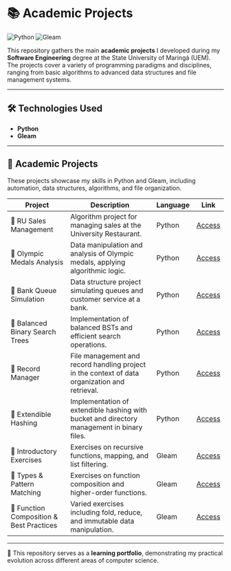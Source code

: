 # 📚 Academic Projects  

![Python](https://img.shields.io/badge/Python-3.11+-blue?style=for-the-badge&logo=python)
![Gleam](https://img.shields.io/badge/Gleam-0.23+-7f52ff?style=for-the-badge)

This repository gathers the main **academic projects** I developed during my **Software Engineering** degree at the State University of Maringá (UEM).  
The projects cover a variety of programming paradigms and disciplines, ranging from basic algorithms to advanced data structures and file management systems.  

---

## 🛠️ Technologies Used
- **Python**
- **Gleam**

---

## 📂 Academic Projects

These projects showcase my skills in Python and Gleam, including automation, data structures, algorithms, and file organization.

| Project | Description | Language | Link |
|---------|-----------|-----------|------|
| 🧾 RU Sales Management | Algorithm project for managing sales at the University Restaurant. | Python | [Access](<./Fundamento de Algoritimos(FA)/Trabalho 1>) |
| 🏅 Olympic Medals Analysis | Data manipulation and analysis of Olympic medals, applying algorithmic logic. | Python | [Access](<./Fundamento de Algoritimos(FA)/Trabalho 2>) |
| 🏦 Bank Queue Simulation | Data structure project simulating queues and customer service at a bank. | Python | [Access](<./Estrutura de Dados(ED)/Trabalho 1>) |
| 🌳 Balanced Binary Search Trees | Implementation of balanced BSTs and efficient search operations. | Python | [Access](<./Estrutura de Dados(ED)/Trabalho 2>) |
| 📁 Record Manager | File management and record handling project in the context of data organization and retrieval. | Python | [Access](<./Organização e Recuperação de Dados(ORD)/Trabalho 1>) |
| 🔐 Extendible Hashing | Implementation of extendible hashing with bucket and directory management in binary files. | Python | [Access](<./Organização e Recuperação de Dados(ORD)/Trabalho 2>) |
| 📝 Introductory Exercises | Exercises on recursive functions, mapping, and list filtering. | Gleam | [Access](<./Programacao Funcional/Trabalho 1>) |
| 📝 Types & Pattern Matching | Exercises on function composition and higher-order functions. | Gleam | [Access](<./Programacao Funcional/Trabalho 2>) |
| 📝 Function Composition & Best Practices | Varied exercises including fold, reduce, and immutable data manipulation. | Gleam | [Access](<./Programacao Funcional/Trabalho 3>) |

---

📌 This repository serves as a **learning portfolio**, demonstrating my practical evolution across different areas of computer science.
